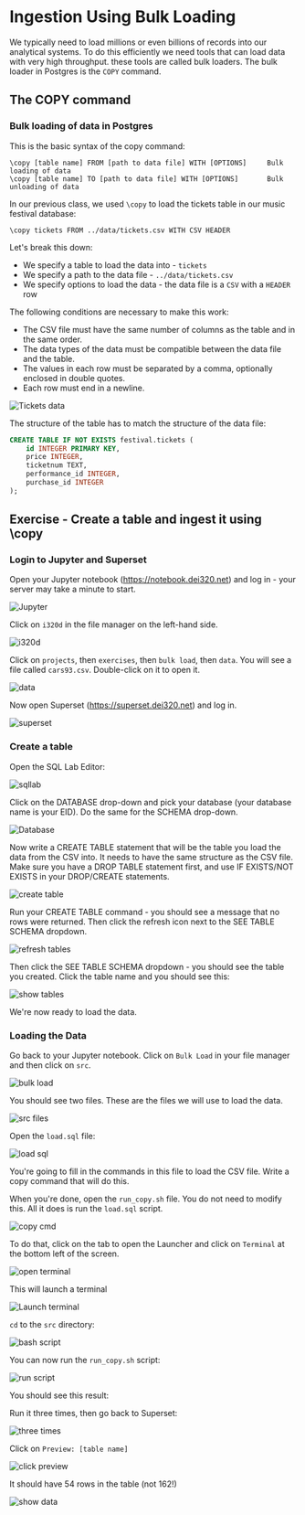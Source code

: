 # Ingestion Using Bulk Loading

We typically need to load millions or even billions of records into our analytical systems. To do
this efficiently we need tools that can load data with very high throughput. these tools are called
bulk loaders. The bulk loader in Postgres is the `COPY` command. 

## The COPY command

### Bulk loading of data in Postgres

This is the basic syntax of the copy command:
```
\copy [table name] FROM [path to data file] WITH [OPTIONS]     Bulk loading of data
\copy [table name] TO [path to data file] WITH [OPTIONS]       Bulk unloading of data
```

In our previous class, we used `\copy` to load the tickets table in our music festival database:

```text
\copy tickets FROM ../data/tickets.csv WITH CSV HEADER
```

Let's break this down:
* We specify a table to load the data into - `tickets`
* We specify a path to the data file - `../data/tickets.csv`
* We specify options to load the data - the data file is a `CSV` with a `HEADER` row

The following conditions are necessary to make this work:
* The CSV file must have the same number of columns as the table and in the same order.
* The data types of the data must be compatible between the data file and the table.
* The values in each row must be separated by a comma, optionally enclosed in double quotes.
* Each row must end in a newline.

![Tickets data](./images/ticketsdata.png)

The structure of the table has to match the structure of the data file:

```sql
CREATE TABLE IF NOT EXISTS festival.tickets (
    id INTEGER PRIMARY KEY,
    price INTEGER,
    ticketnum TEXT,
    performance_id INTEGER,
    purchase_id INTEGER  
);
```

## Exercise - Create a table and ingest it using \copy

### Login to Jupyter and Superset
Open your Jupyter notebook (https://notebook.dei320.net) and log in - your server may take a minute to start.

![Jupyter](./images/jupyter%20notebook.png)

Click on `i320d` in the file manager on the left-hand side.

![i320d](./images/i320d.png)

Click on `projects`, then `exercises`, then `bulk load`, then `data`. You will see a file called
`cars93.csv`. Double-click on it to open it.

![data](./images/data.png)

Now open Superset (https://superset.dei320.net) and log in.

![superset](./images/superset%20login.png)

### Create a table
Open the SQL Lab Editor:

![sqllab](./images/SQL%20Lab.png)

Click on the DATABASE drop-down and pick your database (your database name is your EID). Do the 
same for the SCHEMA drop-down.

![Database](./images/Database%20and%20Schema.png)

Now write a CREATE TABLE statement that will be the table you load the data from the CSV into. It
needs to have the same structure as the CSV file. Make sure you have a DROP TABLE statement first,
and use IF EXISTS/NOT EXISTS in your DROP/CREATE statements.

![create table](./images/create%20table.png)

Run your CREATE TABLE command - you should see a message that no rows were returned. Then click the
refresh icon next to the SEE TABLE SCHEMA dropdown.

![refresh tables](./images/refresh%20tables.png)

Then click the SEE TABLE SCHEMA dropdown - you should see the table you created. Click the table
name and you should see this:

![show tables](./images/Show%20Table.png)

We're now ready to load the data.

### Loading the Data

Go back to your Jupyter notebook. Click on `Bulk Load` in your file manager and then click on `src`.

![bulk load](./images/bulk%20load.png)

You should see two files. These are the files we will use to load the data.

![src files](./images/src%20files.png)

Open the `load.sql` file:

![load sql](./images/load_sql.png)

You're going to fill in the commands in this file to load the CSV file. Write a copy command that
will do this.

When you're done, open the `run_copy.sh` file. You do not need to modify this. All it does is run
the `load.sql` script.

![copy cmd](./images/run_copy.sql.png)

To do that, click on the tab to open the Launcher and click on `Terminal` at the bottom left of the
screen. 

![open terminal](./images/Open%20Terminal.png)

This will launch a terminal

![Launch terminal](./images/Terminal.png)

`cd` to the `src` directory:

![bash script](./images/bash%20script.png)

You can now run the `run_copy.sh` script:

![run script](./images/Run%20script.png)

You should see this result:

Run it three times, then go back to Superset:

![three times](./images/Three%20times.png)

Click on `Preview: [table name]`

![click preview](./images/Click%20Preview.png)

It should have 54 rows in the table (not 162!)

![show data](./images/ShowData.png)





